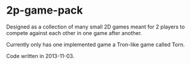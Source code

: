 2p-game-pack
============

Designed as a collection of many small 2D games meant for 2 players to compete against each other in one game after another.

Currently only has one implemented game a Tron-like game called Torn.

Code written in 2013-11-03.
